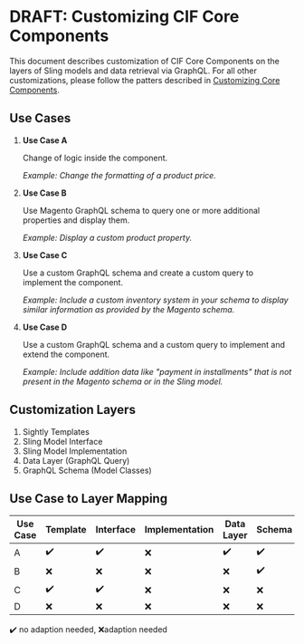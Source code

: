 # DRAFT: Customizing CIF Core Components

This document describes customization of CIF Core Components on the layers of Sling models and data retrieval via GraphQL. For all other customizations, please follow the patters described in [Customizing Core Components](https://docs.adobe.com/content/help/en/experience-manager-core-components/using/developing/customizing.html).


## Use Cases

1. **Use Case A**

    Change of logic inside the component.

    *Example: Change the formatting of a product price.*

1. **Use Case B**

    Use Magento GraphQL schema to query one or more additional properties and display them.

    *Example: Display a custom product property.*

1. **Use Case C**

    Use a custom GraphQL schema and create a custom query to implement the component.

    *Example: Include a custom inventory system in your schema to display similar information as provided by the Magento schema.*

1. **Use Case D**

    Use a custom GraphQL schema and a custom query to implement and extend the component.

    *Example: Include addition data like "payment in installments" that is not present in the Magento schema or in the Sling model.*

## Customization Layers
1. Sightly Templates
1. Sling Model Interface
1. Sling Model Implementation
1. Data Layer (GraphQL Query)
1. GraphQL Schema (Model Classes)

## Use Case to Layer Mapping

| Use Case | Template | Interface | Implementation | Data Layer | Schema |
| -------- | -------- | --------- | -------------- | ---------- | ------ |
| A        | ✔️       | ✔️        | ❌            | ✔️          | ✔️    |
| B        | ❌       | ❌        | ❌            | ❌          | ✔️    |
| C        | ✔️       | ✔️        | ❌            | ❌          | ❌    |
| D        | ❌       | ❌        | ❌            | ❌          | ❌    |

✔️ no adaption needed, ❌adaption needed
